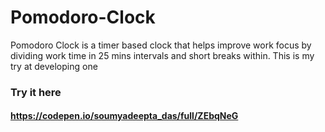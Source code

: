 # Pomodoro-Clock
Pomodoro Clock is a timer based clock that helps improve work focus by dividing work time in 25 mins intervals and short breaks within. This is my try at developing one

### Try it here
#### https://codepen.io/soumyadeepta_das/full/ZEbqNeG
